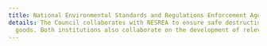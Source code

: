 ```yaml
---
title: National Environmental Standards and Regulations Enforcement Agency (NESREA)
details: The Council collaborates with NESREA to ensure safe destruction of seized
  goods. Both institutions also collaborate on the development of relevant regulations.
---
```


